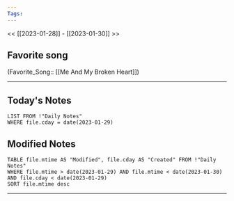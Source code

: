 ```yaml
---
Tags:
---
```

<< [[2023-01-28]] - [[2023-01-30]] >>
## Favorite song
(Favorite_Song:: [[Me And My Broken Heart]])
___
## Today's Notes
```dataview
LIST FROM !"Daily Notes"
WHERE file.cday = date(2023-01-29)
```
## Modified Notes
```dataview
TABLE file.mtime AS "Modified", file.cday AS "Created" FROM !"Daily Notes" 
WHERE file.mtime > date(2023-01-29) AND file.mtime < date(2023-01-30) AND file.cday < date(2023-01-29)
SORT file.mtime desc
```
___
